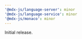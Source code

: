 ```yaml
---
'@mdx-js/language-server': minor
'@mdx-js/language-service': minor
'@mdx-js/monaco': minor
---
```


Initial release.
